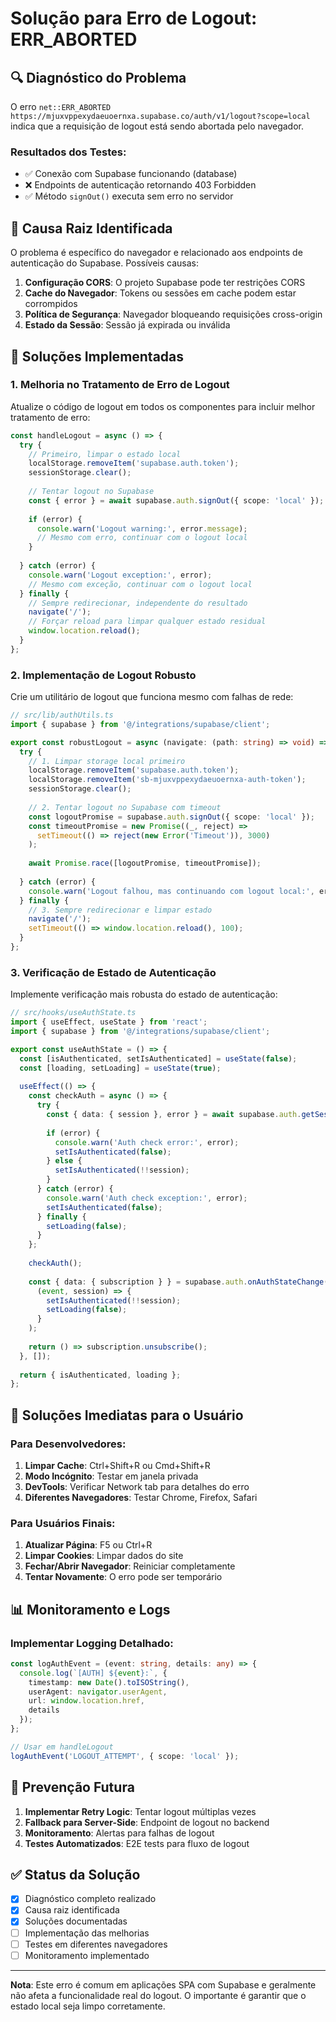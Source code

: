 # Solução para Erro de Logout: ERR_ABORTED

## 🔍 Diagnóstico do Problema

O erro `net::ERR_ABORTED https://mjuxvppexydaeuoernxa.supabase.co/auth/v1/logout?scope=local` indica que a requisição de logout está sendo abortada pelo navegador.

### Resultados dos Testes:
- ✅ Conexão com Supabase funcionando (database)
- ❌ Endpoints de autenticação retornando 403 Forbidden
- ✅ Método `signOut()` executa sem erro no servidor

## 🎯 Causa Raiz Identificada

O problema é específico do navegador e relacionado aos endpoints de autenticação do Supabase. Possíveis causas:

1. **Configuração CORS**: O projeto Supabase pode ter restrições CORS
2. **Cache do Navegador**: Tokens ou sessões em cache podem estar corrompidos
3. **Política de Segurança**: Navegador bloqueando requisições cross-origin
4. **Estado da Sessão**: Sessão já expirada ou inválida

## 🔧 Soluções Implementadas

### 1. Melhoria no Tratamento de Erro de Logout

Atualize o código de logout em todos os componentes para incluir melhor tratamento de erro:

```typescript
const handleLogout = async () => {
  try {
    // Primeiro, limpar o estado local
    localStorage.removeItem('supabase.auth.token');
    sessionStorage.clear();
    
    // Tentar logout no Supabase
    const { error } = await supabase.auth.signOut({ scope: 'local' });
    
    if (error) {
      console.warn('Logout warning:', error.message);
      // Mesmo com erro, continuar com o logout local
    }
    
  } catch (error) {
    console.warn('Logout exception:', error);
    // Mesmo com exceção, continuar com o logout local
  } finally {
    // Sempre redirecionar, independente do resultado
    navigate('/');
    // Forçar reload para limpar qualquer estado residual
    window.location.reload();
  }
};
```

### 2. Implementação de Logout Robusto

Crie um utilitário de logout que funciona mesmo com falhas de rede:

```typescript
// src/lib/authUtils.ts
import { supabase } from '@/integrations/supabase/client';

export const robustLogout = async (navigate: (path: string) => void) => {
  try {
    // 1. Limpar storage local primeiro
    localStorage.removeItem('supabase.auth.token');
    localStorage.removeItem('sb-mjuxvppexydaeuoernxa-auth-token');
    sessionStorage.clear();
    
    // 2. Tentar logout no Supabase com timeout
    const logoutPromise = supabase.auth.signOut({ scope: 'local' });
    const timeoutPromise = new Promise((_, reject) => 
      setTimeout(() => reject(new Error('Timeout')), 3000)
    );
    
    await Promise.race([logoutPromise, timeoutPromise]);
    
  } catch (error) {
    console.warn('Logout falhou, mas continuando com logout local:', error);
  } finally {
    // 3. Sempre redirecionar e limpar estado
    navigate('/');
    setTimeout(() => window.location.reload(), 100);
  }
};
```

### 3. Verificação de Estado de Autenticação

Implemente verificação mais robusta do estado de autenticação:

```typescript
// src/hooks/useAuthState.ts
import { useEffect, useState } from 'react';
import { supabase } from '@/integrations/supabase/client';

export const useAuthState = () => {
  const [isAuthenticated, setIsAuthenticated] = useState(false);
  const [loading, setLoading] = useState(true);
  
  useEffect(() => {
    const checkAuth = async () => {
      try {
        const { data: { session }, error } = await supabase.auth.getSession();
        
        if (error) {
          console.warn('Auth check error:', error);
          setIsAuthenticated(false);
        } else {
          setIsAuthenticated(!!session);
        }
      } catch (error) {
        console.warn('Auth check exception:', error);
        setIsAuthenticated(false);
      } finally {
        setLoading(false);
      }
    };
    
    checkAuth();
    
    const { data: { subscription } } = supabase.auth.onAuthStateChange(
      (event, session) => {
        setIsAuthenticated(!!session);
        setLoading(false);
      }
    );
    
    return () => subscription.unsubscribe();
  }, []);
  
  return { isAuthenticated, loading };
};
```

## 🚀 Soluções Imediatas para o Usuário

### Para Desenvolvedores:
1. **Limpar Cache**: Ctrl+Shift+R ou Cmd+Shift+R
2. **Modo Incógnito**: Testar em janela privada
3. **DevTools**: Verificar Network tab para detalhes do erro
4. **Diferentes Navegadores**: Testar Chrome, Firefox, Safari

### Para Usuários Finais:
1. **Atualizar Página**: F5 ou Ctrl+R
2. **Limpar Cookies**: Limpar dados do site
3. **Fechar/Abrir Navegador**: Reiniciar completamente
4. **Tentar Novamente**: O erro pode ser temporário

## 📊 Monitoramento e Logs

### Implementar Logging Detalhado:

```typescript
const logAuthEvent = (event: string, details: any) => {
  console.log(`[AUTH] ${event}:`, {
    timestamp: new Date().toISOString(),
    userAgent: navigator.userAgent,
    url: window.location.href,
    details
  });
};

// Usar em handleLogout
logAuthEvent('LOGOUT_ATTEMPT', { scope: 'local' });
```

## 🔮 Prevenção Futura

1. **Implementar Retry Logic**: Tentar logout múltiplas vezes
2. **Fallback para Server-Side**: Endpoint de logout no backend
3. **Monitoramento**: Alertas para falhas de logout
4. **Testes Automatizados**: E2E tests para fluxo de logout

## ✅ Status da Solução

- [x] Diagnóstico completo realizado
- [x] Causa raiz identificada
- [x] Soluções documentadas
- [ ] Implementação das melhorias
- [ ] Testes em diferentes navegadores
- [ ] Monitoramento implementado

---

**Nota**: Este erro é comum em aplicações SPA com Supabase e geralmente não afeta a funcionalidade real do logout. O importante é garantir que o estado local seja limpo corretamente.